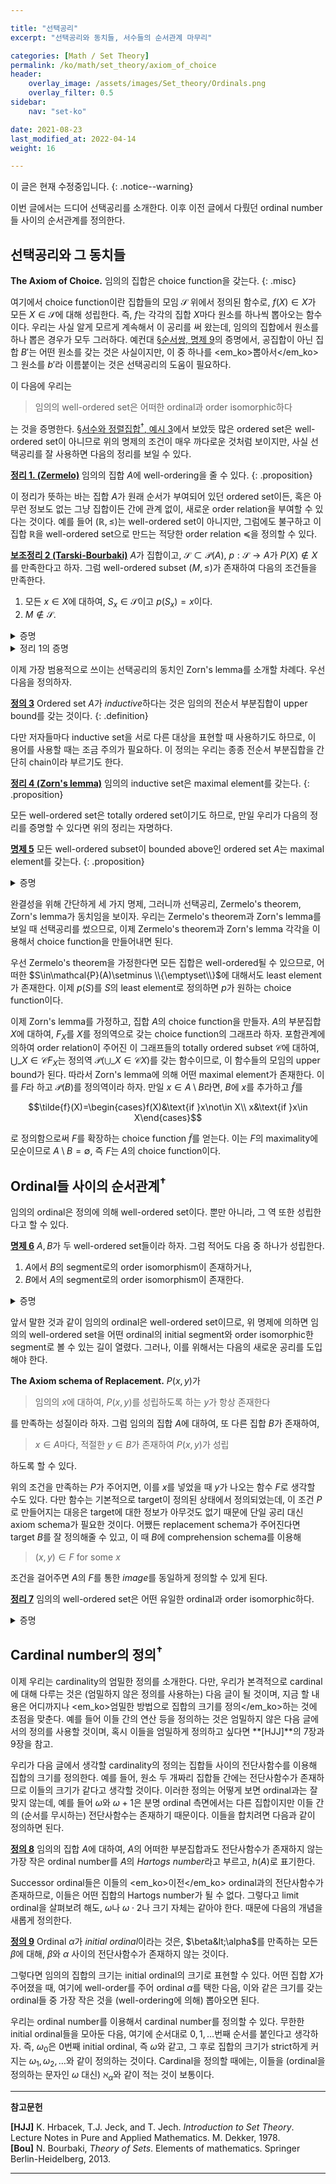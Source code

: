 ```yaml
---

title: "선택공리"
excerpt: "선택공리와 동치들, 서수들의 순서관계 마무리"

categories: [Math / Set Theory]
permalink: /ko/math/set_theory/axiom_of_choice
header:
    overlay_image: /assets/images/Set_theory/Ordinals.png
    overlay_filter: 0.5
sidebar: 
    nav: "set-ko"

date: 2021-08-23
last_modified_at: 2022-04-14
weight: 16

---
```


이 글은 현재 수정중입니다.
{: .notice--warning}


이번 글에서는 드디어 선택공리를 소개한다. 이후 이전 글에서 다뤘던 ordinal number들 사이의 순서관계를 정의한다.


## 선택공리와 그 동치들

**The Axiom of Choice.** 임의의 집합은 choice function을 갖는다.
{: .misc}

여기에서 choice function이란 집합들의 모임 $\mathcal{S}$ 위에서 정의된 함수로, $f(X)\in X$가 모든 $X\in\mathcal{S}$에 대해 성립한다. 즉, $f$는 각각의 집합 $X$마다 원소를 하나씩 뽑아오는 함수이다. 우리는 사실 알게 모르게 계속해서 이 공리를 써 왔는데, 임의의 집합에서 원소를 하나 뽑은 경우가 모두 그러하다. 예컨대 [§순서쌍, 명제 9](/ko/math/set_theory/ordered_pair#pp9)의 증명에서, 공집합이 아닌 집합 $B'$는 어떤 원소를 갖는 것은 사실이지만, 이 중 하나를 <em_ko>뽑아서</em_ko> 그 원소를 $b'$라 이름붙이는 것은 선택공리의 도움이 필요하다.

이 다음에 우리는

> 임의의 well-ordered set은 어떠한 ordinal과 order isomorphic하다

는 것을 증명한다. [§서수와 정렬집합<sup>†</sup>, 예시 3](/ko/math/set_theory/ordinals#ex3)에서 보았듯 많은 ordered set은 well-ordered set이 아니므로 위의 명제의 조건이 매우 까다로운 것처럼 보이지만, 사실 선택공리를 잘 사용하면 다음의 정리를 보일 수 있다.

<ins id="thm1">**정리 1. (Zermelo)**</ins> 임의의 집합 $A$에 well-ordering을 줄 수 있다.
{: .proposition}

이 정리가 뜻하는 바는 집합 $A$가 원래 순서가 부여되어 있던 ordered set이든, 혹은 아무런 정보도 없는 그냥 집합이든 간에 관계 없이, 새로운 order relation을 부여할 수 있다는 것이다. 예를 들어 $(\mathbb{R},\leq)$는 well-ordered set이 아니지만, 그럼에도 불구하고 이 집합 $\mathbb{R}$을 well-ordered set으로 만드는 적당한 order relation $\preceq$을 정의할 수 있다.

<div class="proposition" markdown="1">

<ins id="lem2">**보조정리 2 (Tarski-Bourbaki)**</ins> $A$가 집합이고, $\mathcal{S}\subset\mathcal{P}(A)$, $p:\mathcal{S}\rightarrow A$가 $P(X)\not\in X$를 만족한다고 하자. 그럼 well-ordered subset $(M,\leq)$가 존재하여 다음의 조건들을 만족한다.

1. 모든 $x\in X$에 대하여, $S_x\in\mathcal{S}$이고 $p(S_x)=x$이다.
2. $M\not\in\mathcal{S}$.

</div>

<details class="proof" markdown="1">
<summary>증명</summary>

$\mathcal{M}$가 다음의 조건을 만족하는 graph들 $G\subseteq A\times A$의 모임이라 하자.

1. $G$는 $U=\operatorname{pr}\_1G$에서의 well-ordering이다.
2. 각각의 $x\in U$에 대하여, $S_x\in\mathcal{S}$이고 $p(S_x)=x$이다.

우리는 $\mathcal{M}$의 원소 $G$마다 정의된 $U=\operatorname{pr}\_1G$가 [§정렬집합의 성질들<sup>†</sup>, 명제 1](/ko/math/set_theory/well_ordering#pp1)의 조건을 만족함을 보일 것이다. 이를 위해 임의의 $U$, $U'$에 대하여 $U$가 $U'$의 segment이거나 그 반대라는 것을 보이자.

$G$, $G'\in \mathcal{M}$가 임의로 주어졌고 $U$, $U'$가 그 정의역이라 하자. 이 때, (1) $x$를 끝점으로 갖는 segment가 $U$와 $U'$에서 동일한 집합을 나타내고, (2) 그 segment 위에서의 order가 $G$와 동일하도록 하는, $x\in U\cap U'$들을 모아 그 집합을 $V$라 하자. 만일 $x\in V$이고 $y\in U$가 $y\leq x$를 만족한다면, $U$와 $U'$ 모두에서 $y\in S_x$이다. 또, $U$에서 $y$보다 작은 원소는 $U'$에서도 $y$보다 작다. 따라서 $y\in V$이고, $V$는 $U$의 segment이다.

이제 $U$와 $U'$가 원하는 조건을 만족하기 위해서는, $U=V$이거나 반대로 $U'=V$임만 보이면 충분하다. $V\neq U$이고 $V\neq U'$라 가정하자. 그럼 $U\setminus V$와 $U'\setminus V$의 least element $x$와 $x'$에 대하여, $V=S_x=S\_{x'}$가 $U$와 $U'$ 각각에서 성립한다. 그런데 두 번째 조건에 의하여 $V\in\mathcal{S}$이므로 $x=p(S_x)=p(V)=p(S\_{x'})=x'$이고, 따라서 $x\in V$이다.

이제 [§정렬집합의 성질들<sup>†</sup>, 명제 1](/ko/math/set_theory/well_ordering#pp1)을 활용하여 well-ordered set $M=\bigcup\_{G\in\mathcal{M}}\operatorname{pr}\_1G$를 얻는다. 자명하게 $M\in\mathcal{M}$이므로 $M$은 명제의 성질 1을 만족한다. 만일 $M\in\mathcal{S}$라면 $\mathcal{S}$의 조건에서 $p(M)\not\in M$이 된다. 이제 $M$에 greatest element $a=p(M)$를 추가하면, 우리는 또 다른 well-ordered set $M'=M\cup\\{a\\}$ ($S_a=M$)를 얻는다. $S_a=M\in\mathcal{S}$이고 $p(S_a)=a$이므로, $M'$은 $\mathcal{M}$의 원소가 되어 $M$의 최대성에 모순이다. 따라서 명제의 성질 2도 성립한다.
</details>

<details class="proof--alone" markdown="1">
<summary>정리 1의 증명</summary>

$\mathcal{S}=\mathcal{P}(A)\setminus\\{A\\}$라 하자. 또, 함수 $p:\mathcal{S}\rightarrow A$의 값 $P(X)$를 $A\setminus X$의 어떤 원소로 정의하자. (즉, $P$는 choice function이다.) 그럼 $P(X)\not\in X$이다. 이제 앞선 보조정리에 의해 어떤 well-ordered subset $M\subseteq A$가 존재하여 위 보조정리의 1과 2를 만족한다. 특히, $M\not\in\mathcal{S}$인데, 이를 만족할 수 있는 유일한 $M$은 $A$ 뿐이다.
</details>

이제 가장 범용적으로 쓰이는 선택공리의 동치인 Zorn's lemma를 소개할 차례다. 우선 다음을 정의하자.

<ins id="df3">**정의 3**</ins> Ordered set $A$가 *inductive*하다는 것은 임의의 전순서 부분집합이 upper bound를 갖는 것이다.
{: .definition}

다만 저자들마다 inductive set을 서로 다른 대상을 표현할 때 사용하기도 하므로, 이 용어를 사용할 때는 조금 주의가 필요하다. 이 정의는 우리는 종종 전순서 부분집합을 간단히 chain이라 부르기도 한다. 

<ins id="thm4">**정리 4 (Zorn's lemma)**</ins> 임의의 inductive set은 maximal element를 갖는다.
{: .proposition}

모든 well-ordered set은 totally ordered set이기도 하므로, 만일 우리가 다음의 정리를 증명할 수 있다면 위의 정리는 자명하다.

<ins id="pp5">**명제 5**</ins> 모든 well-ordered subset이 bounded above인 ordered set $A$는 maximal element를 갖는다.
{: .proposition}

<details class="proof" markdown="1">
<summary>증명</summary>

만약 $v$가 $X\subseteq A$의 upper bound이고 $v\not\in X$라면 $v\in A$를 $X$의 *strict upper bound*라 부르자. 

이제 $\mathcal{S}$를 $A$의 부분집합 중 strict upper bound를 갖는 것들만 모아둔 집합이라 하고, $p:\mathcal{S}\rightarrow A$가 strict upper bound를 뽑아오는 함수라고 하자. 즉 모든 $S$에 대하여 $p(S)$는 $S$의 strict upper bound이다. $p(S)\not\in S$이므로, 우리는 [§정렬집합의 성질들<sup>†</sup>, 보조정리 5](/ko/math/set_theory/well_ordering#lem5)에 의해 well-ordered subset $M$을 얻는다. 또, 이 well-ordering은 $A$의 order relation를 $M$ 위로 제한한 것과 같다. 만일 $x&lt;y$가 $M$ 안에서 성립한다고 하면 이는 $x\in S_y$와 동치인데 ($S_y$는 $M$에서의 segment), $p(S_y)=y$이면 $y$가 $S_y$의 strict upper bound가 된다. (여기서의 $S_y$는 $M$의 부분집합이므로, segment가 아니지만 그냥 부분집합으로서 strict upper bound $y$를 갖는다.) 특히 $x\in S_y$로부터, $x&lt;y$가 $A$에서도 성립한다. $M$은 이제 well-ordered이므로, 가정에 의해 $M$은 upper bound $m$을 갖는다. 그런데 정의에 의해 $M$은 strict upper bound를 갖지 못하므로, $m\in M$이고, 만일 어떤 $m'$이 $m\leq m'$을 만족한다면 $m=m'$이 된다. 그렇지 않다면 $m'$이 $M$의 strict upper bound가 되므로.
</details>

완결성을 위해 간단하게 세 가지 명제, 그러니까 선택공리, Zermelo's theorem, Zorn's lemma가 동치임을 보이자. 우리는 Zermelo's theorem과 Zorn's lemma를 보일 때 선택공리를 썼으므로, 이제 Zermelo's theorem과 Zorn's lemma 각각을 이용해서 choice function을 만들어내면 된다. 

우선 Zermelo's theorem을 가정한다면 모든 집합은 well-ordered될 수 있으므로, 어떠한 $S\in\mathcal{P}(A)\setminus \\{\emptyset\\}$에 대해서도 least element가 존재한다. 이제 $p(S)$를 $S$의 least element로 정의하면 $p$가 원하는 choice function이다.

이제 Zorn's lemma를 가정하고, 집합 $A$의 choice function을 만들자. $A$의 부분집합 $X$에 대하여, $F_X$를 $X$를 정의역으로 갖는 choice function의 그래프라 하자. 포함관계에 의하여 order relation이 주어진 이 그래프들의 totally ordered subset $\mathcal{C}$에 대하여, $\bigcup\_{X\in\mathcal{C}} F_X$는 정의역 $\mathcal{P}(\bigcup\_{X\in\mathcal{C}} X)$를 갖는 함수이므로, 이 함수들의 모임의 upper bound가 된다. 따라서 Zorn's lemma에 의해 어떤 maximal element가 존재한다. 이를 $F$라 하고 $\mathcal{P}(B)$를 정의역이라 하자. 만일 $x\in A\setminus B$라면, $B$에 $x$를 추가하고 $\tilde{f}$를

$$\tilde{f}(X)=\begin{cases}f(X)&\text{if }x\not\in X\\ x&\text{if }x\in X\end{cases}$$

로 정의함으로써 $F$를 확장하는 choice function $\tilde{f}$를 얻는다. 이는 $F$의 maximality에 모순이므로 $A\setminus B=\emptyset$, 즉 $F$는 $A$의 choice function이다.

## Ordinal들 사이의 순서관계<sup>†</sup>

임의의 ordinal은 정의에 의해 well-ordered set이다. 뿐만 아니라, 그 역 또한 성립한다고 할 수 있다.

<div class="proposition" markdown="1">

<ins id="pp6">**명제 6**</ins> $A,B$가 두 well-ordered set들이라 하자. 그럼 적어도 다음 중 하나가 성립한다.
1. $A$에서 $B$의 segment로의 order isomorphism이 존재하거나,
2. $B$에서 $A$의 segment로의 order isomorphism이 존재한다.

</div>
<details class="proof" markdown="1">
<summary>증명</summary>

$\mathcal{F}$를 $A$의 segment에서 $B$의 segment로의 isomorphism들의 집합이라 하자. 우선 우리는 $\mathcal{F}$가 inductive임을 보인다.

$\mathcal{F}$의 totally ordered subset $\mathcal{G}$가 주어졌다고 하자. 그럼 $u\in\mathcal{G}$들의 정의역을 모두 합집합하여 집합 $S$를 만들 수 있다. 이 집합 $S$는 $A$의 segment들의 합집합이므로 다시 $A$의 segment이다. 한편, $\operatorname{fun}(A,B)$를 $A$의 부분집합에서 $B$로의 함수들의 모임이라 하자. 그럼 이 집합이 함수의 확장에 대해 inductive하다는 것은 자명하다. 이제 $\bigcup\mathcal{G}$는 $A$의 부분집합에서 $B$의 부분집합의 함수들이므로, $\mathcal{G}$의 $\operatorname{fun}(A,B)$에서의 least upper bound를 $v$라 하자. 그럼 $v(S)$는 $u\in\mathcal{G}$들의 치역의 합집합이므로 $F$의 segment가 되며, 임의의 $x, y$에 대하여 $x$와 $y$를 둘 다 포함하는 $u\in \mathcal{G}$를 골라오면

$$v(x)=u(x)<u(y)=v(y)$$
  
에서 $v$는 $S$에서 $v(S)$로의 isomorphism이다. 따라서 $\mathcal{F}$는 inductive이다.

이제 Zorn's lemma에 의해 $\mathcal{F}$는 maximal element를 갖는다. 이를 $u_0$이라 하고, 이의 정의역을 $S_0$이라 하자. 우리는 $S_0=A$이거나 $u_0(S_0)=B$임을 보여야 한다. 

만일 그렇지 않다면, 어떤 $a\in A$와 $b\in B$가 존재하여 $S_0=(-\infty, a)$이고 $u_0(S_0)=(-\infty, b)$일 것이다. 이제 $u_0$에 $(a,b)$를 추가하면 $u_0$을 strict하게 확장하는 새로운 함수가 생기고, 이는 $u_0$의 maximality에 모순이므로 $S_0=A$이거나 $u_0(S_0)=B$이다.

</details>

앞서 말한 것과 같이 임의의 ordinal은 well-ordered set이므로, 위 명제에 의하면 임의의 well-ordered set을 어떤 ordinal의 initial segment와 order isomorphic한 segment로 볼 수 있는 길이 열렸다. 그러나, 이를 위해서는 다음의 새로운 공리를 도입해야 한다.

<div class="misc" markdown="1">

**The Axiom schema of Replacement.** $P(x,y)$가 

> 임의의 $x$에 대하여, $P(x,y)$를 성립하도록 하는 $y$가 항상 존재한다

를 만족하는 성질이라 하자. 그럼 임의의 집합 $A$에 대하여, 또 다른 집합 $B$가 존재하여, 

> $x\in A$마다, 적절한 $y\in B$가 존재하여 $P(x,y)$가 성립

하도록 할 수 있다.

</div>

위의 조건을 만족하는 $P$가 주어지면, 이를 $x$를 넣었을 때 $y$가 나오는 함수 $F$로 생각할 수도 있다. 다만 함수는 기본적으로 target이 정의된 상태에서 정의되었는데, 이 조건 $P$로 만들어지는 대응은 target에 대한 정보가 아무것도 없기 때문에 단일 공리 대신 axiom schema가 필요한 것이다. 어쨌든 replacement schema가 주어진다면 target $B$를 잘 정의해줄 수 있고, 이 때 $B$에 comprehension schema를 이용해 

> $(x,y)\in F$ for some $x$

조건을 걸어주면 $A$의 $F$를 통한 *image*를 동일하게 정의할 수 있게 된다.  

<div class="proposition" markdown="1">

<ins id="thm7">**정리 7**</ins> 임의의 well-ordered set은 어떤 유일한 ordinal과 order isomorphic하다.

</div>
<details class="proof" markdown="1">
<summary>증명</summary>

$A$가 well-ordered set이라 하고, 집합 $X$를

> $S_x$가 어떠한 ordinal과 order isomorphic하다

를 만족하는 $x\in A$들의 집합이라 하자. 임의의 ordinal은 자신을 제외한 ordinal과는 order isomorphic하지 않으므로, $X$에 속해있는 $x\in A$마다 유일한 ordinal $\alpha_x$를 지정해 줄 수 있다. 우리의 목표는 이러한 ordinal들을 모은 집합 $B$가 $A$와 order isomorphic한 ordinal이 된다는 것을 보이는 것인데, 그를 위해서는 이 집합이 존재한다는 것부터 우선 보여야 한다.  

이를 위해, 성질 $P(x,y)$를 다음과 같이 정의하자.

> (i) $x\in X$이고 $y$가 $S_x$와 order isomorphic한 ordinal이거나, 
> (ii) $x\not\in X$이고 $y=\emptyset$이다.

이 성질은, 앞서 말한 것과 같이 유일한 ordinal $y$를 지정하거나, 혹은 (마찬가지로 유일한) 공집합 $\emptyset$을 지정하므로, axiom schema of replacement를 사용할 수 있다. 이를 적용하면, $P$에 의해 정의되는 함수 $F$에 대하여 집합 $F(A)$가 존재한다는 것을 알 수 있다. 이 집합을 $B$라 하자. 

1. $B$는 ordinal들의 집합이므로, $\in$에 의해 well-ordering이 주어져있다. 
2. 임의의 $\alpha_x\in B$에 대하여, 만일 $\gamma\in\alpha_x$라면 $\alpha_x$와 $S_x$ 사이의 order isomorphism $\varphi$에 의한 inverse image $\varphi^{-1}(\gamma)\in S_x$를 생각할 수 있다. 이를 $c$라 하면, $\varphi$를 $S_c$로 제한한 함수가 $S_c$와 $\gamma$ 사이의 order isomorphism을 정의하므로 $B$의 정의에 의해 $\gamma\in B$이다. 

이상에서 $B$는 ordinal number임을 알 수 있다. 또, 2번 증명을 똑같이 적용한다면 임의의 $x\in X$에 대하여, 만일 $y&lt;x$라면 $y\in X$임도 보일 수 있다. 즉, $X$는 $A$의 segment이고, 따라서 $X=S_x$이거나 $X=A$이다. 

이제 $X=A$임을 보이기 위해, 결론을 부정하여 모순을 찾자. 우선 우리는 $f:X\rightarrow B$를 $f(x)=\alpha_x$로 정의할 수 있으며, 이 경우 $f$는 $B$와 $X$ 사이의 order isomorphism이 된다는 것을 확인할 수 있다. 그런데 만일 $X=S_x$였다면, $B$는 ordinal이므로, $S_x$가 ordinal $B$와 isomorphic하다는 이야기가 되므로, 정의에 의해 $x\in X$여야 한다. 이는 모순이므로, $X=A$이다. 

</details>

## Cardinal number의 정의<sup>†</sup>

이제 우리는 cardinality의 엄밀한 정의를 소개한다. 다만, 우리가 본격적으로 cardinal에 대해 다루는 것은 (엄밀하지 않은 정의를 사용하는) 다음 글이 될 것이며, 지금 할 내용은 어디까지나 <em_ko>엄밀한 방법으로 집합의 크기를 정의</em_ko>하는 것에 초점을 맞춘다. 예를 들어 이들 간의 연산 등을 정의하는 것은 엄밀하지 않은 다음 글에서의 정의를 사용할 것이며, 혹시 이들을 엄밀하게 정의하고 싶다면 **[HJJ]**의 7장과 9장을 참고.

우리가 다음 글에서 생각할 cardinality의 정의는 집합들 사이의 전단사함수를 이용해 집합의 크기를 정의한다. 예를 들어, 원소 두 개짜리 집합들 간에는 전단사함수가 존재하므로 이들의 크기가 같다고 생각할 것이다. 이러한 정의는 어떻게 보면 ordinal과는 잘 맞지 않는데, 예를 들어 $\omega$와 $\omega+1$은 분명 ordinal 측면에서는 다른 집합이지만 이들 간의 (순서를 무시하는) 전단사함수는 존재하기 때문이다. 이들을 합치려면 다음과 같이 정의하면 된다.

<div class="definition" markdown="1">

<ins id="df8">**정의 8**</ins> 임의의 집합 $A$에 대하여, $A$의 어떠한 부분집합과도 전단사함수가 존재하지 않는 가장 작은 ordinal number를 $A$의 *Hartogs number*라고 부르고, $h(A)$로 표기한다. 

</div>

Successor ordinal들은 이들의 <em_ko>이전</em_ko> ordinal과의 전단사함수가 존재하므로, 이들은 어떤 집합의 Hartogs number가 될 수 없다. 그렇다고 limit ordinal을 살펴보려 해도, $\omega$나 $\omega\cdot 2$나 크기 자체는 같아야 한다. 때문에 다음의 개념을 새롭게 정의한다.

<div class="definition" markdown="1">

<ins id="df9">**정의 9**</ins> Ordinal $\alpha$가 *initial ordinal*이라는 것은, $\beta&lt;\alpha$를 만족하는 모든 $\beta$에 대해, $\beta$와 $\alpha$ 사이의 전단사함수가 존재하지 않는 것이다.

</div>

그렇다면 임의의 집합의 크기는 initial ordinal의 크기로 표현할 수 있다. 어떤 집합 $X$가 주어졌을 때, 여기에 well-order를 주어 ordinal $\alpha$를 택한 다음, 이와 같은 크기를 갖는 ordinal들 중 가장 작은 것을 (well-ordering에 의해) 뽑아오면 된다. 

우리는 ordinal number를 이용해서 cardinal number를 정의할 수 있다. 무한한 initial ordinal들을 모아둔 다음, 여기에 순서대로 $0, 1, \ldots$번째 순서를 붙인다고 생각하자. 즉, $\omega_0$은 0번째 initial ordinal, 즉 $\omega$와 같고, 그 후로 집합의 크기가 strict하게 커지는 $\omega_1,\omega_2,\ldots$와 같이 정의하는 것이다. Cardinal을 정의할 때에는, 이들을 (ordinal을 정의하는 문자인 $\omega$ 대신) $\aleph_\alpha$와 같이 적는 것이 보통이다.  


---
**참고문헌** 

**[HJJ]** K. Hrbacek, T.J. Jeck, and T. Jech. <i>Introduction to Set Theory</i>. Lecture Notes in Pure and Applied Mathematics. M. Dekker, 1978.  
**[Bou]** N. Bourbaki, <i>Theory of Sets</i>. Elements of mathematics. Springer Berlin-Heidelberg, 2013.

---
